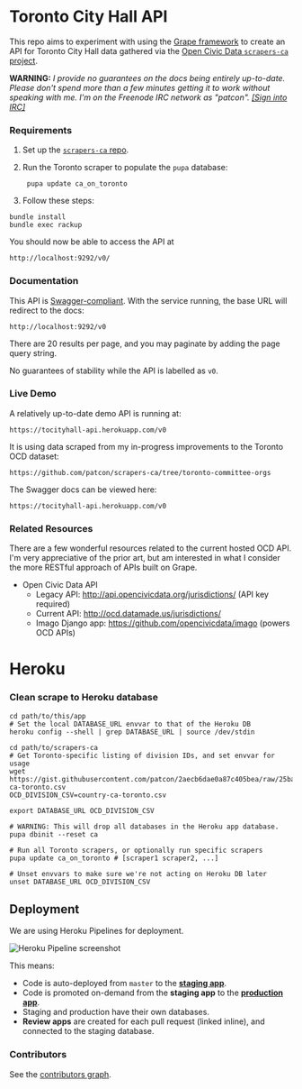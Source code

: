 # Toronto City Hall API

This repo aims to experiment with using the [Grape framework](https://github.com/ruby-grape/grape) to create an
API for Toronto City Hall data gathered via the [Open Civic Data
`scrapers-ca` project](http://github.com/opencivicdata/scrapers-ca).

**WARNING:** *I provide no guarantees on the docs being entirely
up-to-date. Please don't spend more than a few minutes getting it to
work without speaking with me. I'm on the Freenode IRC network as
"patcon". [[Sign into
IRC]](https://kiwiirc.com/client/irc.freenode.net/#sunlightlabs)*

### Requirements

1. Set up the [`scrapers-ca`
   repo](https://github.com/opencivicdata/scrapers-ca#usage).

2. Run the Toronto scraper to populate the `pupa` database:

        pupa update ca_on_toronto

3. Follow these steps:

```
bundle install
bundle exec rackup
```

You should now be able to access the API at

    http://localhost:9292/v0/

### Documentation

This API is [Swagger-compliant](http://swagger.io/getting-started/).
With the service running, the base URL will redirect to the docs:

    http://localhost:9292/v0

There are 20 results per page, and you may paginate by adding the page
query string.

No guarantees of stability while the API is labelled as `v0`.

### Live Demo

A relatively up-to-date demo API is running at:

    https://tocityhall-api.herokuapp.com/v0

It is using data scraped from my in-progress improvements to the Toronto
OCD dataset:

    https://github.com/patcon/scrapers-ca/tree/toronto-committee-orgs

The Swagger docs can be viewed here:

    https://tocityhall-api.herokuapp.com/v0

### Related Resources

There are a few wonderful resources related to the current hosted OCD
API. I'm very appreciative of the prior art, but am interested in what I
consider the more RESTful approach of APIs built on Grape.

* Open Civic Data API
  - Legacy API: http://api.opencivicdata.org/jurisdictions/ (API key
  required)
  - Current API: http://ocd.datamade.us/jurisdictions/
  - Imago Django app: https://github.com/opencivicdata/imago (powers OCD
    APIs)

# Heroku

### Clean scrape to Heroku database

```
cd path/to/this/app
# Set the local DATABASE_URL envvar to that of the Heroku DB
heroku config --shell | grep DATABASE_URL | source /dev/stdin

cd path/to/scrapers-ca
# Get Toronto-specific listing of division IDs, and set envvar for usage
wget https://gist.githubusercontent.com/patcon/2aecb6dae0a87c405bea/raw/25badea7220d7ddc4c80eb578683d10efce7c086/country-ca-toronto.csv
OCD_DIVISION_CSV=country-ca-toronto.csv

export DATABASE_URL OCD_DIVISION_CSV

# WARNING: This will drop all databases in the Heroku app database.
pupa dbinit --reset ca

# Run all Toronto scrapers, or optionally run specific scrapers
pupa update ca_on_toronto # [scraper1 scraper2, ...]

# Unset envvars to make sure we're not acting on Heroku DB later
unset DATABASE_URL OCD_DIVISION_CSV
```

## Deployment

We are using Heroku Pipelines for deployment.

![Heroku Pipeline screenshot](https://imgur.com/8KGbCbM.png)

This means:

* Code is auto-deployed from `master` to the [**staging
  app**](https://tocityhall-api-staging.herokuapp.com/v0).
* Code is promoted on-demand from the **staging app** to the [**production
  app**](https://tocityhall-api.herokuapp.com/v0).
* Staging and production have their own databases.
* **Review apps** are created for each pull request (linked inline), and
  connected to the staging database.

### Contributors

See the [contributors
graph](https://github.com/patcon/tocityhall-api/graphs/contributors).
